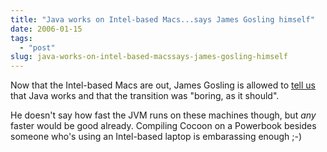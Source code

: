 ```yaml
---
title: "Java works on Intel-based Macs...says James Gosling himself"
date: 2006-01-15
tags: 
  - "post"
slug: java-works-on-intel-based-macssays-james-gosling-himself
---
```


Now that the Intel-based Macs are out, James Gosling is allowed to [tell us](http://blogs.sun.com/roller/page/jag?entry=the_new_macintoshes) that Java works and that the transition was "boring, as it should".

He doesn't say how fast the JVM runs on these machines though, but _any_ faster would be good already. Compiling Cocoon on a Powerbook besides someone who's using an Intel-based laptop is embarassing enough ;-)
